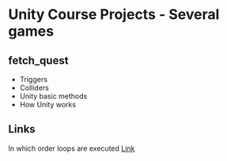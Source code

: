 # Unity Course Projects - Several games

## fetch_quest
- Triggers
- Colliders
- Unity basic methods
- How Unity works

## Links
In which order loops are executed [Link](https://docs.unity3d.com/Manual/ExecutionOrder.html)
